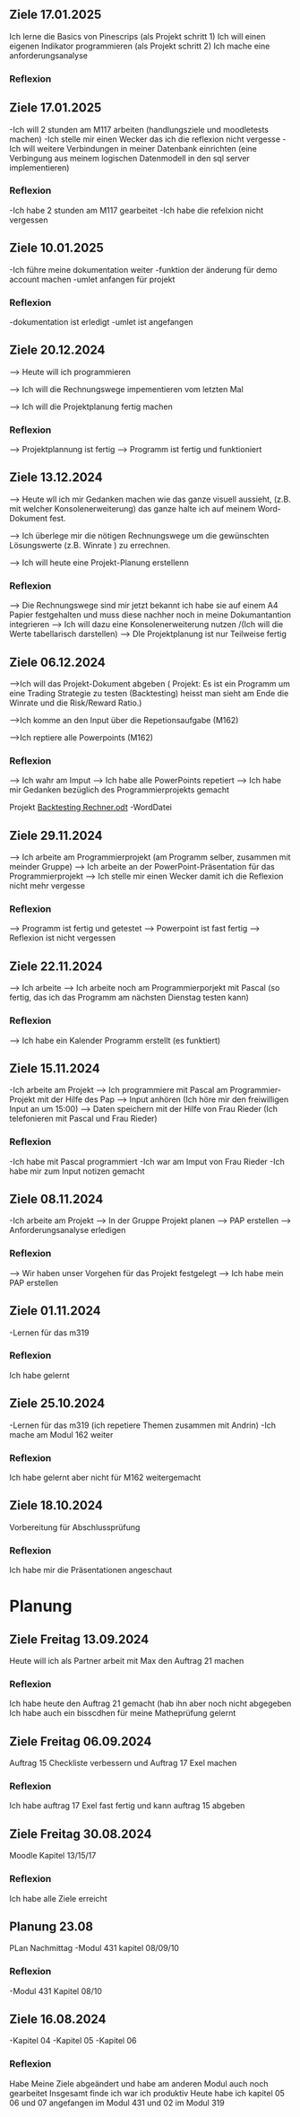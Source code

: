 ## Ziele 17.01.2025
Ich lerne die Basics von Pinescrips (als Projekt schritt 1)
Ich will einen eigenen Indikator programmieren (als Projekt schritt 2)
Ich mache eine anforderungsanalyse
### Reflexion



## Ziele 17.01.2025
-Ich will 2 stunden am M117 arbeiten (handlungsziele und moodletests machen)
-Ich stelle mir einen Wecker das ich die reflexion nicht vergesse
-Ich will weitere Verbindungen in meiner Datenbank einrichten (eine Verbingung aus meinem logischen Datenmodell in den sql server implementieren)


### Reflexion
-Ich habe 2 stunden am M117 gearbeitet
-Ich habe die refelxion nicht vergessen

## Ziele 10.01.2025
-Ich führe meine dokumentation weiter
-funktion der änderung für demo account machen
-umlet anfangen für projekt


### Reflexion
-dokumentation ist erledigt
-umlet ist angefangen


## Ziele 20.12.2024
--> Heute will ich programmieren 

--> Ich will die Rechnungswege impementieren vom letzten Mal

--> Ich will die Projektplanung fertig machen

### Reflexion

--> Projektplannung ist fertig
--> Programm ist fertig und funktioniert



## Ziele 13.12.2024
--> Heute wll ich mir Gedanken machen wie das ganze visuell aussieht, (z.B. mit welcher Konsolenerweiterung) das ganze halte ich auf meinem Word-Dokument fest.

--> Ich überlege mir die nötigen Rechnungswege um die gewünschten Lösungswerte (z.B. Winrate ) zu errechnen.

--> Ich will heute eine Projekt-Planung erstellenn 
    
### Reflexion

--> Die Rechnungswege sind mir jetzt bekannt ich habe sie auf einem A4 Papier festgehalten und muss diese nachher noch in meine Dokumantantion integrieren
--> Ich will dazu eine Konsolenerweiterung nutzen /(Ich will die Werte tabellarisch darstellen)
--> DIe Projektplanung ist nur Teilweise fertig


## Ziele 06.12.2024
-->Ich will das Projekt-Dokument abgeben 
( Projekt: Es ist ein Programm um eine Trading Strategie zu testen (Backtesting) heisst man sieht am Ende die Winrate und die Risk/Reward Ratio.)

-->Ich komme an den Input über die Repetionsaufgabe (M162)

-->Ich reptiere alle Powerpoints (M162)
    
### Reflexion
--> Ich wahr am Imput 
--> Ich habe alle PowerPoints repetiert
--> Ich habe mir Gedanken bezüglich des Programmierprojekts gemacht 

Projekt
[Backtesting Rechner.odt](https://github.com/user-attachments/files/18066519/Backtesting.Rechner.odt)
-WordDatei




## Ziele 29.11.2024
--> Ich arbeite am Programmierprojekt (am Programm selber, zusammen mit meinder Gruppe)
--> Ich arbeite an der PowerPoint-Präsentation für das Programmierprojekt
--> Ich stelle mir einen Wecker damit ich die Reflexion nicht mehr vergesse
    
### Reflexion
--> Programm ist fertig und getestet
--> Powerpoint ist fast fertig 
--> Reflexion ist nicht vergessen

## Ziele 22.11.2024
--> Ich arbeite 
--> Ich arbeite noch am Programmierporjekt mit Pascal 
    (so fertig, das ich das Programm am nächsten Dienstag testen kann)
    
### Reflexion
--> Ich habe ein Kalender Programm erstellt (es funktiert)
    


## Ziele 15.11.2024

-Ich arbeite am Projekt
--> Ich programmiere mit Pascal am Programmier-Projekt mit der Hilfe des Pap
--> Input anhören (Ich höre mir den freiwilligen Input an um 15:00)
--> Daten speichern mit der Hilfe von Frau Rieder (Ich telefonieren mit Pascal und Frau Rieder)

### Reflexion
-Ich habe mit Pascal programmiert
-Ich war am Imput von Frau Rieder
-Ich habe mir zum Input notizen gemacht




## Ziele 08.11.2024

-Ich arbeite am Projekt
--> In der Gruppe Projekt planen
--> PAP erstellen
--> Anforderungsanalyse erledigen

### Reflexion
--> Wir haben unser Vorgehen für das Projekt festgelegt
--> Ich habe mein PAP erstellen


## Ziele 01.11.2024

-Lernen für das m319

### Reflexion
Ich habe gelernt 

## Ziele 25.10.2024

-Lernen für das m319 
(ich repetiere Themen zusammen mit Andrin)
-Ich mache am Modul 162 weiter

### Reflexion
Ich habe gelernt aber nicht für M162 weitergemacht


## Ziele 18.10.2024
Vorbereitung für Abschlussprüfung

### Reflexion
Ich habe mir die Präsentationen angeschaut 


# Planung
## Ziele Freitag 13.09.2024
Heute will ich als Partner arbeit mit Max den Auftrag 21 machen

### Reflexion
Ich habe heute den Auftrag 21 gemacht (hab ihn aber noch nicht abgegeben
Ich habe auch ein bisscdhen für meine Matheprüfung gelernt

## Ziele Freitag 06.09.2024
Auftrag 15 Checkliste verbessern 
und Auftrag 17 Exel machen
### Reflexion
Ich habe auftrag 17 Exel fast fertig und kann auftrag   15 abgeben



## Ziele Freitag 30.08.2024
Moodle Kapitel 13/15/17
### Reflexion
Ich habe alle Ziele erreicht



## Planung 23.08
PLan Nachmittag
-Modul 431 kapitel 08/09/10
### Reflexion
-Modul 431 Kapitel 08/10


## Ziele 16.08.2024
-Kapitel 04
-Kapitel 05
-Kapitel 06
### Reflexion
Habe Meine Ziele abgeändert und habe am anderen Modul auch noch gearbeitet
Insgesamt finde ich war ich produktiv 
Heute habe ich kapitel 05 06 und 07 angefangen im Modul 431
und 02 im Modul 319













